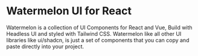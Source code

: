 # Watermelon UI for React
Watermelon is a collection of UI Components for React and Vue, Build with Headless UI and styled with Tailwind CSS. Watermelon like all other UI libraries like ui/shadcn, is just a set of components that you can copy and paste directly into your project.